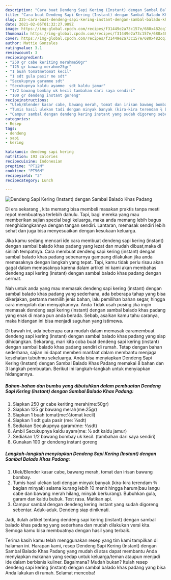 ```yaml
---
description: "Cara buat Dendeng Sapi Kering (Instant) dengan Sambal Balado Khas Padang yang enak dan Mudah Dibuat"
title: "Cara buat Dendeng Sapi Kering (Instant) dengan Sambal Balado Khas Padang yang enak dan Mudah Dibuat"
slug: 225-cara-buat-dendeng-sapi-kering-instant-dengan-sambal-balado-khas-padang-yang-enak-dan-mudah-dibuat
date: 2021-02-05T01:32:27.909Z
image: https://img-global.cpcdn.com/recipes/f31449e2a73c157e/680x482cq70/dendeng-sapi-kering-instant-dengan-sambal-balado-khas-padang-foto-resep-utama.jpg
thumbnail: https://img-global.cpcdn.com/recipes/f31449e2a73c157e/680x482cq70/dendeng-sapi-kering-instant-dengan-sambal-balado-khas-padang-foto-resep-utama.jpg
cover: https://img-global.cpcdn.com/recipes/f31449e2a73c157e/680x482cq70/dendeng-sapi-kering-instant-dengan-sambal-balado-khas-padang-foto-resep-utama.jpg
author: Mattie Gonzales
ratingvalue: 3.1
reviewcount: 3
recipeingredient:
- "250 gr cabe keriting merahme50gr"
- "125 gr bawang merahme25gr"
- "1 buah tomatmetomat kecil"
- "1 sdt gula pasir me sdt"
- "Secukupnya garamme sdt"
- "Secukupnya kaldu ayamme  sdt kaldu jamur"
- "1/2 bawang bombay uk kecil tambahan dari saya sendiri"
- "100 gr dendeng instant goreng"
recipeinstructions:
- "Ulek/Blender kasar cabe, bawang merah, tomat dan irisan bawang bombay."
- "Tumis hasil ulekan tadi dengan minyak banyak (kira-kira terendam ¾ bagian minyak) selama kurang lebih 10 menit hingga harum(bau langu cabe dan bawang merah hilang, minyak berkurang). Bubuhkan gula, garam dan kaldu bubuk. Test rasa. Matikan api."
- "Campur sambal dengan dendeng kering instant yang sudah digoreng sebentar. Aduk-aduk. Dendeng siap dinikmati."
categories:
- Resep
tags:
- dendeng
- sapi
- kering

katakunci: dendeng sapi kering 
nutrition: 193 calories
recipecuisine: Indonesian
preptime: "PT12M"
cooktime: "PT56M"
recipeyield: "3"
recipecategory: Lunch

---
```



![Dendeng Sapi Kering (Instant) dengan Sambal Balado Khas Padang](https://img-global.cpcdn.com/recipes/f31449e2a73c157e/680x482cq70/dendeng-sapi-kering-instant-dengan-sambal-balado-khas-padang-foto-resep-utama.jpg)

Di era  sekarang , kita memang bisa membeli masakan praktis tanpa mesti repot membuatnya terlebih dahulu. Tapi, bagi mereka yang mau memberikan sajian special bagi keluarga, maka anda memang lebih bagus menghidangkannya dengan tangan sendiri. Lantaran, memasak sendiri lebih sehat dan juga bisa menyesuaikan dengan kesukaan keluarga.

Jika kamu sedang mencari ide cara membuat dendeng sapi kering (instant) dengan sambal balado khas padang yang lezat dan mudah dibuat,maka di sinilah tempatnya. Cara membuat dendeng sapi kering (instant) dengan sambal balado khas padang  sebenarnya gampang dilakukan jika anda memasaknya dengan langkah yang tepat. Tapi, kamu tidak perlu risau akan gagal dalam memasaknya 
karena dalam artikel ini kami akan membahas dendeng sapi kering (instant) dengan sambal balado khas padang dengan cermat.  



Nah untuk anda yang mau memasak dendeng sapi kering (instant) dengan sambal balado khas padang yang sederhana, ada beberapa tahap yang bisa dikerjakan, pertama memilih jenis bahan, lalu pemilihan bahan segar, hingga cara mengolah dan menyajikannya. Anda Tidak usah pusing jika ingin memasak dendeng sapi kering (instant) dengan sambal balado khas padang yang enak di mana pun anda berada. Sebab, asalkan kamu  tahu caranya, maka hidangan ini bisa menjadi suguhan yang istimewa.

Di bawah ini, ada beberapa cara mudah dalam memasak caramembuat dendeng sapi kering (instant) dengan sambal balado khas padang yang siap dihidangkan. Sekarang, mari kita coba buat dendeng sapi kering (instant) dengan sambal balado khas padang sendiri di rumah. Tetap dengan bahan sederhana, sajian ini dapat memberi manfaat dalam membantu menjaga kesehatan tubuhmu sekeluarga. Anda bisa menyiapkan Dendeng Sapi Kering (Instant) dengan Sambal Balado Khas Padang memakai 8 bahan dan 3 langkah pembuatan. Berikut ini langkah-langkah untuk menyiapkan hidangannya.

<!--inarticleads1-->

##### Bahan-bahan dan bumbu yang dibutuhkan dalam pembuatan Dendeng Sapi Kering (Instant) dengan Sambal Balado Khas Padang:

1. Siapkan 250 gr cabe keriting merah(me:50gr)
1. Siapkan 125 gr bawang merah(me:25gr)
1. Siapkan 1 buah tomat(me:½tomat kecil)
1. Siapkan 1 sdt gula pasir (me: ½sdt)
1. Sediakan Secukupnya garam(me: ⅔sdt)
1. Ambil Secukupnya kaldu ayam(me: ½ sdt kaldu jamur)
1. Sediakan 1/2 bawang bombay uk kecil. (tambahan dari saya sendiri)
1. Gunakan 100 gr dendeng instant goreng




<!--inarticleads2-->

##### Langkah-langkah menyiapkan Dendeng Sapi Kering (Instant) dengan Sambal Balado Khas Padang:

1. Ulek/Blender kasar cabe, bawang merah, tomat dan irisan bawang bombay.
1. Tumis hasil ulekan tadi dengan minyak banyak (kira-kira terendam ¾ bagian minyak) selama kurang lebih 10 menit hingga harum(bau langu cabe dan bawang merah hilang, minyak berkurang). Bubuhkan gula, garam dan kaldu bubuk. Test rasa. Matikan api.
1. Campur sambal dengan dendeng kering instant yang sudah digoreng sebentar. Aduk-aduk. Dendeng siap dinikmati.




Jadi, itulah artikel tentang  dendeng sapi kering (instant) dengan sambal balado khas padang  yang sederhana dan mudah dilakukan versi kita. Semoga kamu bisa membuatnya dengan hasil yang terbaik. 

Terima kasih kamu telah menggunakan resep yang tim kami tampilkan di halaman ini. Harapan kami, resep  Dendeng Sapi Kering (Instant) dengan Sambal Balado Khas Padang yang mudah di atas dapat membantu Anda menyiapkan makanan yang sedap untuk keluarga/teman ataupun menjadi ide dalam berbisnis kuliner. Bagaimana? Mudah bukan? Itulah resep dendeng sapi kering (instant) dengan sambal balado khas padang yang bisa Anda lakukan di rumah. Selamat mencoba!

